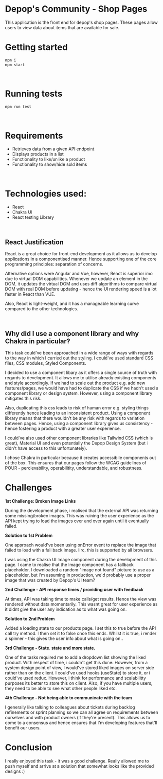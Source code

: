 # <b> Depop's Community - Shop Pages </b>

This application is the front end for depop's shop pages. These pages allow users to view data about items that are available for sale.

# <b> Getting started </b>

```sh
npm i
npm start
```

</br>

# <b> Running tests </b>

```sh
npm run test
```

<br>

# <b> Requirements </b>

- Retrieves data from a given API endpoint
- Displays products in a list
- Functionality to like/unlike a product
- Functionality to show/hide sold items

<br>

# <b> Technologies used:</b>

- React
- Chakra UI
- React testing Library

<br/>

## <b> React Justification </b>

React is a great choice for front-end development as it allows us to develop applications in a componentised manner. Hence supporting one of the core programming principles: separation of concerns.

Alternative options were Angular and Vue, however, React is superior imo due to virtual DOM capabilities. Whenever we update an element in the DOM, it updates the virtual DOM and uses diff algorithms to compare virtual DOM with real DOM before updating - hence the UI rendering speed is a lot faster in React than VUE.

Also, React is light-weight, and it has a manageable learning curve compared to the other technologies.

 <br/>

## <b> Why did I use a component library and why Chakra in particular? </b>

This task could've been approached in a wide range of ways with regards to the way in which I carried out the styling. I could've used standard CSS files, CSS modules, Styled Components.

I decided to use a component libary as it offers a single source of truth with regards to development. It allows me to utilise already existing components and style accordingly. If we had to scale out the product e.g. add new features/pages, we would have had to duplicate the CSS if we hadn't used a component library or design system. However, using a component library mitigates this risk.

Also, duplicating this css leads to risk of human error e.g. styling things differently hence leading to an inconsistent product. Using a component library means that there wouldn't be any risk with regards to variation between pages. Hence, using a component library gives us consistency - hence fostering a product with a greater user experience.

I could've also used other component libraries like Tailwind CSS (which is great), Material UI and even potentially the Depop Design System (but i didn't have access to this unfortunately).

I chose Chakra in particular because it creates accessibile components out of the box. This ensures that our pages follow the WCAG guidelines of POUR - percievability, operabilitity, understandable, and robustness.

# <b> Challenges </b>

<b>1st Challenge: Broken Image Links </b>

During the development phase, i realised that the external API was returning some missing/broken images. This was ruining the user experience as the API kept trying to load the images over and over again until it eventually failed.

<b> Solution to 1st Problem </b>

One approach would've been using onError event to replace the image that failed to load with a fall back image. Iirc, this is supported by all browsers.

I was using the Chakra UI Image component during the development of this page. I came to realise that the Image component has a fallback placeholder. I downloaded a random "image not found" picture to use as a placeholder, but I'm assuming in production, we'd probably use a proper image that was created by Depop's UI team?

<b>2nd Challenge - API response times / providing user with feedback </b>

At times, API was taking time to make calls/get results. Hence the view was rendered without data momentarily. This wasnt great for user experience as it didnt give the user any indication as to what was going on.

<b> Solution to 2nd Problem
</b>

Added a loading state to our products page. I set this to true before the API call try method. I then set it to false once this ends. Whilst it is true, i render a spinner - this gives the user info about what is going on..

<b> 3rd Challenge - State. state and more state. </b>

One of the tasks required me to add a dropdown list showing the liked product. With respect of time, i couldn't get this done. However, from a system design point of view, I would've stored liked images on server side rather than on the client. I could've used hooks (useState)
to store it, or i could've used redux. However, i think for performance and scalabilitty purposes its better to store this on client. Also, if you have multiple users, they need to be able to see what other people liked etc.

<b> 4th Challenge - Not being able to communicate with the team </b>

I generally like talking to colleagues about tickets during backlog refinements or sprint planning so we can all agree on requirements between ourselves and with product owners (if they're present). This allows us to come to a consensus and hence ensures that I'm developing features that'll benefit our users.

# <b> Conclusion </b>

I really enjoyed this task - it was a good challenge. Really allowed me to push myself and arrive at a solution that somewhat looks like the provided designs :)

